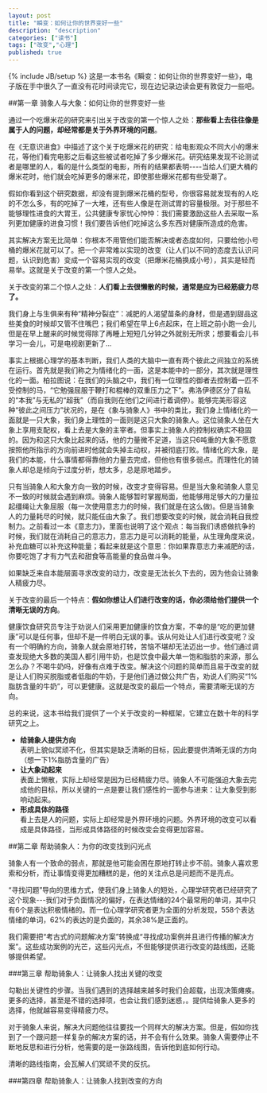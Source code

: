 ```yaml
---
layout: post
title: "瞬变：如何让你的世界变好一些"
description: "description"
categories: ["读书"]
tags: ["改变","心理"]
published: true
---
```

{% include JB/setup %} 
这是一本书名《瞬变：如何让你的世界变好一些》，电子版在手中很久了一直没有花时间读完它，现在边记录边读会更有敦促力一些吧。

##第一章 骑象人与大象：如何让你的世界变好一些


通过一个吃爆米花的研究来引出关于改变的第一个惊人之处：**那些看上去往往像是属于人的问题，却经常都是关于外界环境的问题**。

在《无意识进食》中描述了这个关于吃爆米花的研究：给电影观众不同大小的爆米花，等他们看完电影之后看这些被试者吃掉了多少爆米花。研究结果发现不论测试者是哪里的人，看的是什么类型的电影，所有的结果都表明----当给人们更大桶的爆米花时，他们就会吃掉更多的爆米花，即使那些爆米花都有些受潮了。

假如你看到这个研究数据，却没有提到爆米花桶的型号，你很容易就发现有的人吃的不怎么多，有的吃掉了一大堆，还有些人像是在测试胃的容量极限。对于那些不能够理性进食的大胃王，公共健康专家忧心忡忡：我们需要激励这些人去采取一系列更加健康的进食习惯！我们要告诉他们吃掉这么多东西对健康所造成的危害。

其实解决方案无比简单：你根本不用管他们能否解决或者态度如何，只要给他小号桶的爆米花就可以了。把一个非常难以实现的改变（让人们以不同的态度去认识问题，认识到危害）变成一个容易实现的改变（把爆米花桶换成小号），其实是轻而易举。这就是关于改变的第一个惊人之处。

关于改变的第二个惊人之处：**人们看上去很懒散的时候，通常是应为已经筋疲力尽了。**

我们身上与生俱来有种“精神分裂症”：减肥的人渴望苗条的身材，但是遇到甜品这些美食的时候却又管不住嘴巴；我们希望在早上6点起床，在上班之前小跑一会儿但是在早上醒来的时候觉得除了再睡上短短几分钟之外就别无所求；想要看会儿书学习一会儿，可是电视剧更新了... 

事实上根据心理学的基本判断，我们人类的大脑中一直有两个彼此之间独立的系统在运行。首先就是我们称之为情绪化的一面，这是本能中的一部分，其次就是理性化的一面。柏拉图说：在我们的头脑之中，我们有一位理性的御者去控制着一匹不受控制的马，“它勉强屈服于鞭打和棍棒的双重压力之下”。弗洛伊德区分了自私的“本我”与无私的“超我”（而自我则在他们之间进行着调停）。能够完美形容这种“彼此之间压力”状况的，是在《象与骑象人》书中的类比，我们身上情绪化的一面就是一只大象，我们身上理性的一面则是这只大象的骑象人。这位骑象人坐在大象上享用支配权，看上去是大象的主宰者。但事实上骑象人的控制权确实不稳固的。因为和这只大象比起来的话，他的力量微不足道，当这只6吨重的大象不愿意按照他所指示的方向前进时他就会失掉主动权，并被彻底打败。情绪化的大象，是我们的本能，什么事情都得靠他的力量去完成，但他也有很多弱点。而理性化的骑象人却总是倾向于过度分析，想太多，总是原地踏步。

只有当骑象人和大象方向一致的时候，改变才变得容易。但是当大象和骑象人意见不一致的时候就会遇到麻烦。骑象人能够暂时掌握局面，他能够用足够大的力量拉起缰绳让大象屈服（每一次使用意志力的时候，我们就是在这么做)。但是当骑象人的力量耗尽的时候，就只能任由大象了。我们想要改变的时候，就会消耗自我控制力。之前看过一本《意志力》，里面也说明了这个观点：每当我们诱惑做抗争的时候，我们就在消耗自己的意志力，意志力是可以消耗的能量，从生理角度来说，补充血糖可以补充这种能量；看起来就是这个意思：你如果靠意志力来减肥的话，你要吃饱了才有力气去和甜食等高能量的食品做斗争。

如果缺乏来自本能层面寻求改变的动力，改变是无法长久下去的，因为他会让骑象人精疲力尽。

关于改变的最后一个特点：**假如你想让人们进行改变的话，你必须给他们提供一个清晰无误的方向**。

健康饮食研究员专注于劝说人们采用更加健康的饮食方案，不幸的是“吃的更加健康”可以是任何事，但却不是一件明白无误的事。该从何处让人们进行改变呢？没有一个明确的方向，骑象人就会原地打转，苦恼不堪却无法迈出一步。他们通过调查发现绝大多数的美国人都引用牛奶，也是饮食中最大单一饱和脂肪的来源，那么怎么办？不喝牛奶吗，好像有点难于改变。解决这个问题的简单而且易于改变的就是让人们购买脱脂或者低脂的牛奶，于是他们通过做公共广告，劝说人们购买“1%脂肪含量的牛奶”，可以更健康。这就是改变的最后一个特点，需要清晰无误的方向。

总的来说，这本书给我们提供了一个关于改变的一种框架，它建立在数十年的科学研究之上。

 - **给骑象人提供方向**        
表明上貌似冥顽不化，但其实是缺乏清晰的目标，因此要提供清晰无误的方向（想一下1%脂肪含量的广告）
 - **让大象动起来**          
表面上懒散，实际上却经常是因为已经精疲力尽。骑象人不可能强迫大象去完成他的目标，所以关键的一点是要让我们感性的一面参与进来：让大象受到影响动起来。
 - **形成具体的路径**             
 看上去是人的问题，实际上却经常是外界环境的问题。外界环境的改变可以看成是具体路径，当形成具体路径的时候改变会变得更加容易。

##第二章 帮助骑象人：为你的改变找到闪光点

骑象人有一个致命的弱点，那就是他可能会困在原地打转止步不前。骑象人喜欢思索和分析，而让事情变得更加糟糕的是，他的关注点总是问题而不是亮点。

“寻找问题”导向的思维方式，使我们身上骑象人的短处，心理学研究者已经研究了这个现象---我们对于负面情况的偏好，在表达情绪的24个最常用的单词，其中只有6个是表达积极情绪的。而一位心理学研究者更为全面的分析发现，558个表达情绪的单词，62%的表达的是负面的，其余38%是正面的。

我们需要把“考古式的问题解决方案”转换成“寻找成功案例并且进行传播的解决方案”。这些成功案例的光芒，这些闪光点，不但能够提供进行改变的路线图，还能够提供希望。

###第三章 帮助骑象人：让骑象人找出关键的改变

勾勒出关键性的步骤。当我们遇到的选择越来越多时我们会超载，出现决策瘫痪。更多的选择，甚至是不错的选择项，也会让我们感到迷惑，。提供给骑象人更多的选择，他就越容易变得精疲力尽。

对于骑象人来说，解决大问题他往往要找一个同样大的解决方案。但是，假如你找到了一个跟问题一样复杂的解决方案的话，并不会有什么效果。骑象人需要停止不断地反思和进行分析，他需要的是一张路线图，告诉他到底如何行动。

清晰的路线指南，会瓦解人们冥顽不灵的反抗。


###第四章 帮助骑象人：让骑象人找到改变的方向

